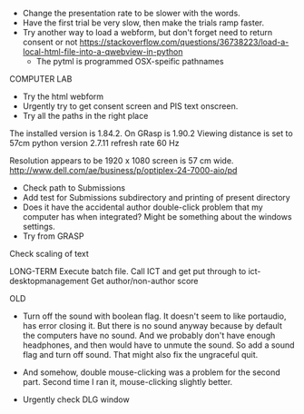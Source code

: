 * Change the presentation rate to be slower with the words.
* Have the first trial be very slow, then make the trials ramp faster.
* Try another way to load a webform, but don't forget need to return consent or not https://stackoverflow.com/questions/36738223/load-a-local-html-file-into-a-qwebview-in-python
	* The pytml is programmed OSX-speific pathnames

COMPUTER LAB
* Try the html webform
* Urgently try to get consent screen and PIS text onscreen.
* Try all the paths in the right place

The installed version is 1.84.2.  On GRasp is 1.90.2
Viewing distance is set to 57cm
python version 2.7.11
refresh rate 60 Hz

Resolution appears to be 1920 x 1080
screen is 57 cm wide. http://www.dell.com/ae/business/p/optiplex-24-7000-aio/pd


* Check path to Submissions 
* Add test for Submissions subdirectory and printing of present directory
* Does it have the accidental author double-click problem that my computer has when integrated? Might be something about the windows settings.
* Try from GRASP

Check scaling of text

LONG-TERM
Execute batch file. Call ICT and get put through to ict-desktopmanagement
Get author/non-author score



OLD

* Turn off the sound with boolean flag.
It doesn't seem to like portaudio, has error closing it. But there is no sound anyway because by default the computers have no sound. And we probably don't have enough headphones, and then would have to unmute the sound. So add a sound flag and turn off sound. That might also fix the ungraceful quit.

* And somehow, double mouse-clicking was a problem for the second part. Second time I ran it, mouse-clicking slightly better. 

* Urgently check DLG window
